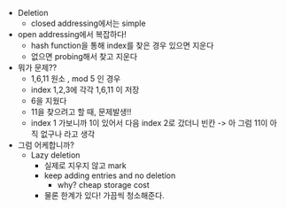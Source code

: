 - Deletion
    - closed addressing에서는 simple
- open addressing에서 복잡하다!
    - hash function을 통해 index를 찾은 경우 있으면 지운다
    - 없으면 probing해서 찾고 지운다
- 뭐가 문제??
    - 1,6,11 원소 , mod 5 인 경우
    - index 1,2,3에 각각 1,6,11 이 저장
    - 6을 지웠다
    - 11을 찾으려고 할 때, 문제발생!!
    - index 1 가보니까 1이 있어서 다음 index 2로 갔더니 빈칸 -> 아 그럼 11이 아직 없구나 라고 생각
- 그럼 어케합니까?
    - Lazy deletion
        - 실제로 지우지 않고 mark
        - keep adding entries and no deletion
            - why? cheap storage cost
        - 물론 한계가 있다! 가끔씩 청소해준다.